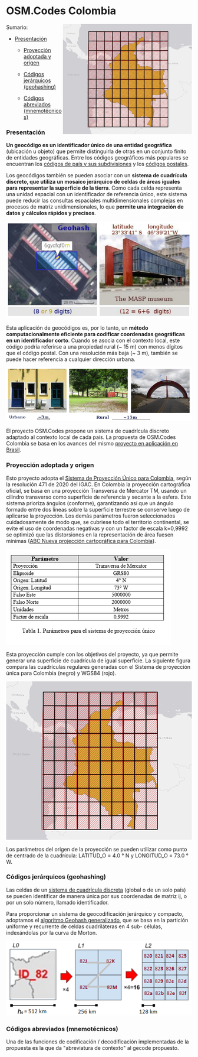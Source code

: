 # OSM.Codes Colombia

<img align="right" width="350" src="assets/ilustra-grade01.jpeg">

Sumario:

* [Presentación](#)

  * [Proyección adoptada y origen](#)

  * [Códigos jerárquicos (geohashing)](#)

  * [Códigos abreviados (mnemotécnicos)](#)

### Presentación

**Un geocódigo es un identificador único de una entidad geográfica** (ubicación u objeto) que permite distinguirla de otras en un conjunto finito de entidades geográficas. Entre los códigos geográficos más populares se encuentran los [códigos de país y sus subdivisiones](https://es.wikipedia.org/wiki/ISO_3166-1_alfa-2) y los [códigos postales](https://es.wikipedia.org/wiki/Anexo:C%C3%B3digos_postales_de_Colombia).

Los geocódigos también se pueden asociar con un **sistema de cuadrícula discreto, que utiliza un mosaico jerárquico de celdas de áreas iguales para representar la superficie de la tierra**. Como cada celda representa una unidad espacial con un identificador de referencia único, este sistema puede reducir las consultas espaciales multidimensionales complejas en procesos de matriz unidimensionales, lo que **permite una integración de datos y cálculos rápidos y precisos**.

![](assets/ilustra-geohash01.PNG)

Esta aplicación de geocódigos es, por lo tanto, un **método computacionalmente eficiente para codificar coordenadas geográficas en un identificador corto**. Cuando se asocia con el contexto local, este código podría referirse a una propiedad rural (~ 15 m) con menos dígitos que el código postal. Con una resolución más baja (~ 3 m), también se puede hacer referencia a cualquier dirección urbana.

![](assets/ilustra-escalas01.jpg)

El proyecto OSM.Codes propone un sistema de cuadrícula discreto adaptado al contexto local de cada país. La propuesta de OSM.Codes Colombia se basa en los avances del mismo [proyecto en aplicación en Brasil](https://github.com/osm-codes/BR_IBGE_new).

### Proyección adoptada y origen

Esto proyecto adopta el [Sistema de Proyección Único para Colombia](https://origen.igac.gov.co/index.html), según la resolución 471 de 2020 del IGAC. En Colombia la proyección cartográfica oficial, se basa en una proyección Transversa de Mercator TM, usando un cilindro transverso como superficie de referencia y secante a la esfera. Este sistema prioriza ángulos (conforme), garantizando así que un ángulo formado entre dos líneas sobre la superficie terrestre se conserve luego de aplicarse la proyección. Los demás parámetros fueron seleccionados cuidadosamente de modo que, se cubriese todo el territorio continental, se evite el uso de coordenadas negativas y con un factor de escala k=0,9992 se optimizó que las distorsiones en la representación de área fuesen mínimas ([ABC Nueva projección cartográfica para Colombia](https://origen.igac.gov.co/docs/ABC_Nueva_Proyeccion_Cartografica_Colombia.pdf)).

![](assets/parametro-proyeccion.png)

Esta proyección cumple con los objetivos del proyecto, ya que permite generar una superficie de cuadrícula de igual superficie. La siguiente figura compara las cuadrículas regulares generadas con el Sistema de proyección única para Colombia (negro) y WGS84 (rojo).

![](assets/ilustra-grade01.jpeg)

Los parámetros del origen de la proyección se pueden utilizar como punto de centrado de la cuadrícula: LATITUD_O = 4.0 ° N y LONGITUD_O = 73.0 ° W.

### Códigos jerárquicos (geohashing)

Las celdas de un [sistema de cuadrícula discreta](https://en.wikipedia.org/wiki/Discrete_global_grid) (global o de un solo país) se pueden identificar de manera única por sus coordenadas de matriz ij, o por un solo número, llamado identificador. 

Para proporcionar un sistema de geocodificación jerárquico y compacto, adoptamos el [algoritmo Geohash generalizado](https://ppkrauss.github.io/Sfc4q/), que se basa en la partición uniforme y recurrente de celdas cuadriláteras en 4 sub- células, indexándolas por la curva de Morton.

![](assets/BR_new-ZCurve.png)

### Códigos abreviados (mnemotécnicos)

Una de las funciones de codificación / decodificación implementadas de la propuesta es la que da "abreviatura de contexto" al gecode propuesto.

